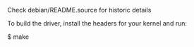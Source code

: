 Check debian/README.source for historic details

To build the driver, install the headers for your kernel and run:

$ make
